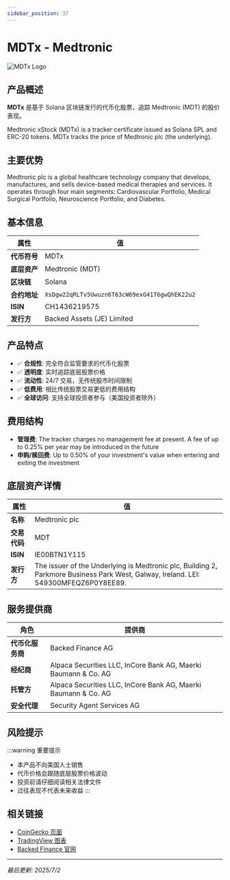 ```yaml
---
sidebar_position: 37
---
```


# MDTx - Medtronic

![MDTx Logo](/img/tokens/MDTx.svg)

## 产品概述

**MDTx** 是基于 Solana 区块链发行的代币化股票，追踪 Medtronic (MDT) 的股价表现。

Medtronic xStock (MDTx) is a tracker certificate issued as Solana SPL and ERC-20 tokens. MDTx tracks the price of Medtronic plc (the underlying).

## 主要优势

Medtronic plc is a global healthcare technology company that develops, manufactures, and sells device-based medical therapies and services. It operates through four main segments: Cardiovascular Portfolio, Medical Surgical Portfolio, Neuroscience Portfolio, and Diabetes.


## 基本信息

| 属性 | 值 |
|------|----|
| **代币符号** | MDTx |
| **底层资产** | Medtronic (MDT) |
| **区块链** | Solana |
| **合约地址** | `XsDgw22qRLTv5Uwuzn6T63cW69exG41T6gwQhEK22u2` |
| **ISIN** | CH1436219575 |
| **发行方** | Backed Assets (JE) Limited |

## 产品特点

- ✅ **合规性**: 完全符合监管要求的代币化股票
- ✅ **透明度**: 实时追踪底层股票价格
- ✅ **流动性**: 24/7 交易，无传统股市时间限制
- ✅ **低费用**: 相比传统股票交易更低的费用结构
- ✅ **全球访问**: 支持全球投资者参与（美国投资者除外）

## 费用结构

- **管理费**: The tracker charges no management fee at present. A fee of up to 0.25% per year may be introduced in the future
- **申购/赎回费**: Up to 0.50% of your investment's value when entering and exiting the investment

## 底层资产详情

| 属性 | 值 |
|------|----|
| **名称** | Medtronic plc |
| **交易代码** | MDT |
| **ISIN** | IE00BTN1Y115 |
| **发行方** | The issuer of the Underlying is Medtronic plc, Building 2, Parkmore Business Park West, Galway, Ireland. LEI: 549300MFEQZ6P0Y8EE89. |

## 服务提供商

| 角色 | 提供商 |
|------|----|
| **代币化服务商** | Backed Finance AG |
| **经纪商** | Alpaca Securities LLC, InCore Bank AG, Maerki Baumann & Co. AG |
| **托管方** | Alpaca Securities LLC, InCore Bank AG, Maerki Baumann & Co. AG |
| **安全代理** | Security Agent Services AG |

## 风险提示

:::warning 重要提示
- 本产品不向美国人士销售
- 代币价格会跟随底层股票价格波动
- 投资前请仔细阅读相关法律文件
- 过往表现不代表未来收益
:::

## 相关链接

- [CoinGecko 页面](https://www.coingecko.com/)
- [TradingView 图表](https://www.tradingview.com/)
- [Backed Finance 官网](https://backed.fi/)

---

*最后更新: 2025/7/2*
